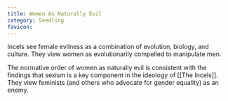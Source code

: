 ```yaml
---
title: Women As Naturally Evil
category: Seedling
favicon: 
---
```


Incels see female evilness as a combination of evolution, biology, and culture. They view women as evolutionarily compelled to manipulate men.

The normative order of women as naturally evil is consistent with the findings that sexism is a key component in the ideology of [[The Incels]]. They view feminists (and others who advocate for gender equality) as an enemy.
